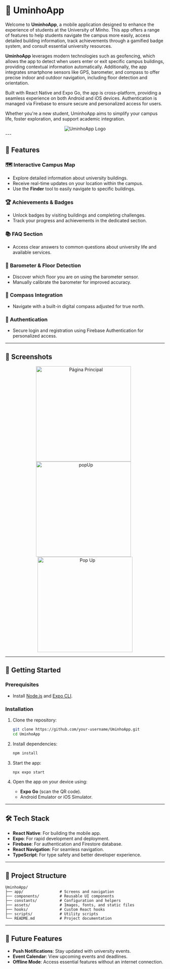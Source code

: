 # 📍 UminhoApp

Welcome to **UminhoApp**, a mobile application designed to enhance the experience of students at the University of Minho. This app offers a range of features to help students navigate the campus more easily, access detailed building information, track achievements through a gamified badge system, and consult essential university resources.

**UminhoApp** leverages modern technologies such as geofencing, which allows the app to detect when users enter or exit specific campus buildings, providing contextual information automatically. Additionally, the app integrates smartphone sensors like GPS, barometer, and compass to offer precise indoor and outdoor navigation, including floor detection and orientation.

Built with React Native and Expo Go, the app is cross-platform, providing a seamless experience on both Android and iOS devices. Authentication is managed via Firebase to ensure secure and personalized access for users.

Whether you're a new student, UminhoApp aims to simplify your campus life, foster exploration, and support academic integration.

<div align="center">
   <img src="./data/uminho.png" alt="UminhoApp Logo" title="UminhoApp Logo">
</div>
---

## 🌟 Features

### 🗺️ **Interactive Campus Map**  
- Explore detailed information about university buildings.  
- Receive real-time updates on your location within the campus.  
- Use the **Finder** tool to easily navigate to specific buildings.


### 🏆 **Achievements & Badges**  
- Unlock badges by visiting buildings and completing challenges.  
- Track your progress and achievements in the dedicated section.

### 📚 **FAQ Section**  
- Access clear answers to common questions about university life and available services.

### 📡 **Barometer & Floor Detection**  
- Discover which floor you are on using the barometer sensor.  
- Manually calibrate the barometer for improved accuracy.

### 🧭 **Compass Integration**  
- Navigate with a built-in digital compass adjusted for true north.

### 🔐 **Authentication**  
- Secure login and registration using Firebase Authentication for personalized access.

---

## 📱 Screenshots

<p align="center">
  <img src="./data/main.jpeg" alt="Página Principal" title="Página Principal" width="300" style="margin-right:10px;" />
  <img src="./data/popUp.jpg" alt="popUp" title="Finder" width="300" style="margin-right:10px;" />
  <img src="./data/badges.jpg" alt="Pop Up" title="Pop Up" width="300" />
</p>

---

## 🚀 Getting Started

### Prerequisites
- Install [Node.js](https://nodejs.org/) and [Expo CLI](https://docs.expo.dev/get-started/installation/).

### Installation
1. Clone the repository:
   ```bash
   git clone https://github.com/your-username/UminhoApp.git
   cd UminhoApp
   ```

2. Install dependencies:
   ```bash
   npm install
   ```

3. Start the app:
   ```bash
   npx expo start
   ```

4. Open the app on your device using:
   - **Expo Go** (scan the QR code).
   - Android Emulator or iOS Simulator.

---

## 🛠️ Tech Stack

- **React Native**: For building the mobile app.
- **Expo**: For rapid development and deployment.
- **Firebase**: For authentication and Firestore database.
- **React Navigation**: For seamless navigation.
- **TypeScript**: For type safety and better developer experience.

---

## 📂 Project Structure

```
UminhoApp/
├── app/                # Screens and navigation
├── components/         # Reusable UI components
├── constants/          # Configuration and helpers
├── assets/             # Images, fonts, and static files
├── hooks/              # Custom React hooks
├── scripts/            # Utility scripts
└── README.md           # Project documentation
```

---

## 🎯 Future Features

- **Push Notifications**: Stay updated with university events.
- **Event Calendar**: View upcoming events and deadlines.
- **Offline Mode**: Access essential features without an internet connection.

